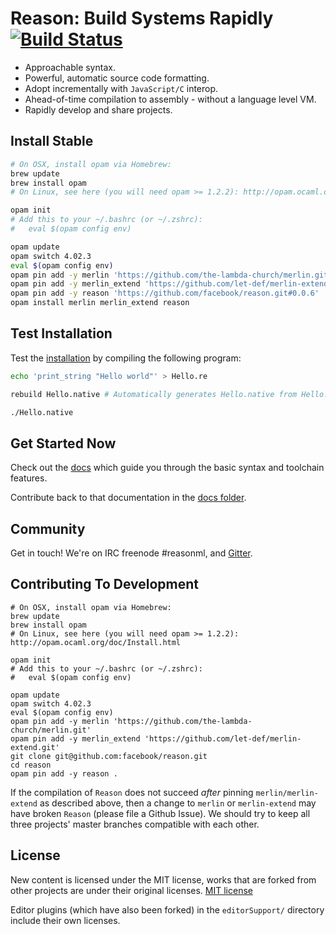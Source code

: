 


Reason: Build Systems Rapidly [![Build Status](https://travis-ci.org/facebook/reason.png?branch=master)](https://travis-ci.org/facebook/reason)
=========================================


- Approachable syntax.
- Powerful, automatic source code formatting.
- Adopt incrementally with `JavaScript/C` interop.
- Ahead-of-time compilation to assembly - without a language level VM.
- Rapidly develop and share projects.

Install Stable
----------

```sh
# On OSX, install opam via Homebrew:
brew update
brew install opam
# On Linux, see here (you will need opam >= 1.2.2): http://opam.ocaml.org/doc/Install.html

opam init
# Add this to your ~/.bashrc (or ~/.zshrc):
#   eval $(opam config env)

opam update
opam switch 4.02.3
eval $(opam config env)
opam pin add -y merlin 'https://github.com/the-lambda-church/merlin.git#reason-0.0.1'
opam pin add -y merlin_extend 'https://github.com/let-def/merlin-extend.git#reason-0.0.1'
opam pin add -y reason 'https://github.com/facebook/reason.git#0.0.6'
opam install merlin merlin_extend reason

```

Test Installation
----------

Test the [installation](#install-stable) by compiling the following program:


```sh
echo 'print_string "Hello world"' > Hello.re

rebuild Hello.native # Automatically generates Hello.native from Hello.re

./Hello.native

```

Get Started Now
---------------
Check out the [docs](http://facebook.github.io/reason) which guide you through the basic syntax and toolchain features.

Contribute back to that documentation in the [docs folder](https://github.com/facebook/reason/tree/master/docs).


Community
---------------
Get in touch! We're on IRC freenode #reasonml, and [Gitter](https://gitter.im/facebook/reason).

Contributing To Development
----------
```
# On OSX, install opam via Homebrew:
brew update
brew install opam
# On Linux, see here (you will need opam >= 1.2.2): http://opam.ocaml.org/doc/Install.html

opam init
# Add this to your ~/.bashrc (or ~/.zshrc):
#   eval $(opam config env)

opam update
opam switch 4.02.3
eval $(opam config env)
opam pin add -y merlin 'https://github.com/the-lambda-church/merlin.git'
opam pin add -y merlin_extend 'https://github.com/let-def/merlin-extend.git'
git clone git@github.com:facebook/reason.git
cd reason
opam pin add -y reason .
```

If the compilation of `Reason` does not succeed *after* pinning
`merlin/merlin-extend` as described above, then a change to `merlin` or
`merlin-extend` may have broken `Reason` (please file a Github Issue).  We
should try to keep all three projects' master branches compatible with each
other.


License
-------

New content is licensed under the MIT license, works that are forked from other
projects are under their original licenses.
[MIT license](LICENSE.txt)

Editor plugins (which have also been forked) in the `editorSupport/` directory
include their own licenses.
